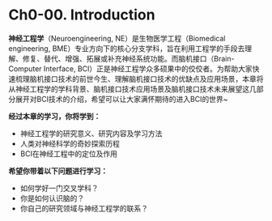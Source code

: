# Ch0-00. Introduction
**神经工程学**（Neuroengineering, NE）是生物医学工程（Biomedical engineering, BME）专业方向下的核心分支学科，旨在利用工程学的手段去理解、修复、替代、增强、拓展或补充神经系统功能。而脑机接口（Brain-Computer Interface, BCI）正是神经工程学众多硕果中的佼佼者。为帮助大家快速梳理脑机接口技术的前世今生、理解脑机接口技术的优缺点及应用场景，本章将从神经工程学的学科背景、脑机接口技术应用场景及脑机接口技术未来展望这几部分展开对BCI技术的介绍，希望可以让大家满怀期待的进入BCI的世界~

**经过本章的学习，你将学到：**
- 神经工程学的研究意义、研究内容及学习方法
- 人类对神经科学的奇妙探索历程
- BCI在神经工程中的定位及作用

**希望你带着以下问题进行学习：**
- 如何学好一门交叉学科？
- 你是如何认识脑的？
- 你自己的研究领域与神经工程学的联系？